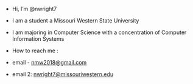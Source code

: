 - Hi, I’m @nwright7

- I am a student a Missouri Western State University
- I am majoring in Computer Science with a concentration of Computer Information Systems

- How to reach me : 
- email - nmw2018@gmail.com    
- email 2: nwright7@missouriwestern.edu

<!---
nwright7/nwright7 is a ✨ special ✨ repository because its `README.md` (this file) appears on your GitHub profile.
You can click the Preview link to take a look at your changes.
--->
